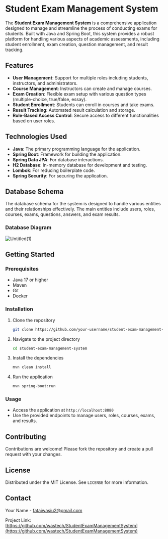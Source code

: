 # Student Exam Management System

The **Student Exam Management System** is a comprehensive application designed to manage and streamline the process of conducting exams for students. Built with Java and Spring Boot, this system provides a robust platform for handling various aspects of academic assessments, including student enrollment, exam creation, question management, and result tracking.

## Features

- **User Management**: Support for multiple roles including students, instructors, and administrators.
- **Course Management**: Instructors can create and manage courses.
- **Exam Creation**: Flexible exam setup with various question types (multiple-choice, true/false, essay).
- **Student Enrollment**: Students can enroll in courses and take exams.
- **Result Tracking**: Automated result calculation and storage.
- **Role-Based Access Control**: Secure access to different functionalities based on user roles.

## Technologies Used

- **Java**: The primary programming language for the application.
- **Spring Boot**: Framework for building the application.
- **Spring Data JPA**: For database interactions.
- **H2 Database**: In-memory database for development and testing.
- **Lombok**: For reducing boilerplate code.
- **Spring Security**: For securing the application.

## Database Schema

The database schema for the system is designed to handle various entities and their relationships effectively. The main entities include users, roles, courses, exams, questions, answers, and exam results.

### Database Diagram

![Untitled(1)](https://github.com/user-attachments/assets/271ca5e0-6ef7-44ed-9594-3cbdbb3461bd)


## Getting Started

### Prerequisites

- Java 17 or higher
- Maven
- Git
- Docker

### Installation

1. Clone the repository

    ```sh
    git clone https://github.com/your-username/student-exam-management-system.git
    ```

2. Navigate to the project directory

    ```sh
    cd student-exam-management-system
    ```

3. Install the dependencies

    ```sh
    mvn clean install
    ```

4. Run the application

    ```sh
    mvn spring-boot:run
    ```

### Usage

- Access the application at `http://localhost:8080`
- Use the provided endpoints to manage users, roles, courses, exams, and results.

## Contributing

Contributions are welcome! Please fork the repository and create a pull request with your changes.

## License

Distributed under the MIT License. See `LICENSE` for more information.

## Contact

Your Name - [fataiwasiu2@gmail.com](mailto:fataiwasiu2@gmail.com)

Project Link: [https://github.com/wastech/StudentExamManagementSystem](https://github.com/wastech/StudentExamManagementSystem)
